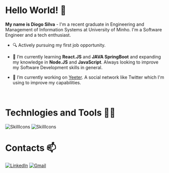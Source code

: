 # Hello World! 👋

**My name is Diogo Silva** - I'm a recent graduate in Engineering and Management of Information Systems at University of Minho. I'm a Software Engineer and a tech enthusiast.

- 🔍 Actively pursuing my first job opportunity.

- 🌱 I’m currently learning **React.JS** and **JAVA SpringBoot** and expanding my knowledge in **Node.JS** and **JavaScript**. Always looking to improve my Software Development skills in general.

- 🔭 I’m currently working on [Yeeter](https://github.com/DiogoSilva48/yeeter). A social network like Twitter which I'm using to improve my capabilities.

<br/>

# Technlogies and Tools 🧑‍💻

![SkillIcons](https://skillicons.dev/icons?i=html,css,js,bootstrap,react,tailwind,nextjs,nodejs,mysql,mongodb,java,spring)
![SkillIcons](https://skillicons.dev/icons?i=linux,vscode,idea,postman,ps)

# Contacts 📫

[![LinkedIn](https://img.shields.io/badge/linkedin-%230077B5.svg?style=for-the-badge&logo=linkedin&logoColor=white)](https://www.linkedin.com/in/diogoffsilva/)
[![Gmail](https://img.shields.io/badge/Gmail-D14836?style=for-the-badge&logo=gmail&logoColor=white)](mailto:diogosilva895@gmail.com)
